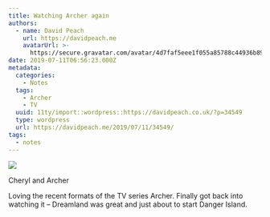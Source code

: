 ```yaml
---
title: Watching Archer again
authors:
  - name: David Peach
    url: https://davidpeach.me
    avatarUrl: >-
      https://secure.gravatar.com/avatar/4d7faf5eee1f055a85788c44936b8995eaab6dfb004e7854ec747ccb272e91ee?s=96&d=mm&r=g
date: 2019-07-11T06:56:23.000Z
metadata:
  categories:
    - Notes
  tags:
    - Archer
    - TV
  uuid: 11ty/import::wordpress::https://davidpeach.co.uk/?p=34549
  type: wordpress
  url: https://davidpeach.me/2019/07/11/34549/
tags:
  - notes
---
```

[![](/assets/archer-dreamland-p5T6b5oRKDo1.jpg)](/assets/archer-dreamland-p5T6b5oRKDo1.jpg)

Cheryl and Archer

Loving the recent formats of the TV series Archer. Finally got back into watching it – Dreamland was great and just about to start Danger Island.